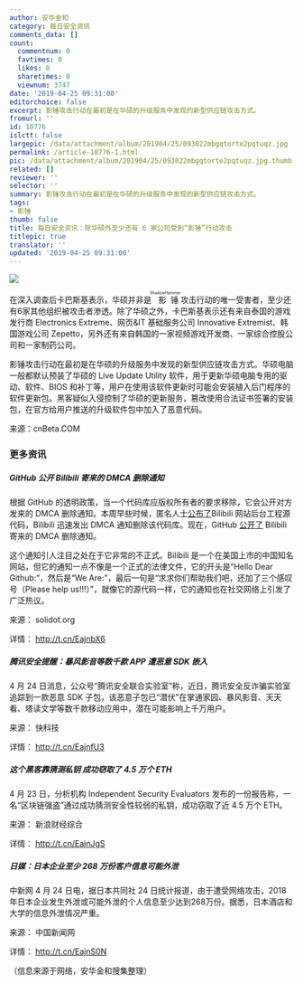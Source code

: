 ```yaml
---
author: 安华金和
category: 每日安全资讯
comments_data: []
count:
  commentnum: 0
  favtimes: 0
  likes: 0
  sharetimes: 0
  viewnum: 3747
date: '2019-04-25 09:31:00'
editorchoice: false
excerpt: 影锤攻击行动在最初是在华硕的升级服务中发现的新型供应链攻击方式。
fromurl: ''
id: 10776
islctt: false
largepic: /data/attachment/album/201904/25/093022mbgqtorte2pqtuqz.jpg
permalink: /article-10776-1.html
pic: /data/attachment/album/201904/25/093022mbgqtorte2pqtuqz.jpg.thumb.jpg
related: []
reviewer: ''
selector: ''
summary: 影锤攻击行动在最初是在华硕的升级服务中发现的新型供应链攻击方式。
tags:
- 影锤
thumb: false
title: 每日安全资讯：除华硕外至少还有 6 家公司受到“影锤”行动攻击
titlepic: true
translator: ''
updated: '2019-04-25 09:31:00'
---
```


![](/data/attachment/album/201904/25/093022mbgqtorte2pqtuqz.jpg)


在深入调查后卡巴斯基表示，华硕并非是<ruby> 影锤 <rp>  （ </rp> <rt>  ShadowHammer </rt> <rp>  ） </rp></ruby>攻击行动的唯一受害者，至少还有6家其他组织被攻击者渗透。除了华硕之外，卡巴斯基表示还有来自泰国的游戏发行商 Electronics Extreme、网页&IT 基础服务公司 Innovative Extremist、韩国游戏公司 Zepetto，另外还有来自韩国的一家视频游戏开发商、一家综合控股公司和一家制药公司。 


影锤攻击行动在最初是在华硕的升级服务中发现的新型供应链攻击方式。华硕电脑一般都默认预装了华硕的 Live Update Utility 软件，用于更新华硕电脑专用的驱动、软件、BIOS 和补丁等，用户在使用该软件更新时可能会安装植入后门程序的软件更新包。黑客疑似入侵控制了华硕的更新服务，篡改使用合法证书签署的安装包，在官方给用户推送的升级软件包中加入了恶意代码。


来源：cnBeta.COM


### 更多资讯


##### GitHub 公开 Bilibili 寄来的 DMCA 删除通知


根据 GitHub 的透明政策，当一个代码库应版权所有者的要求移除，它会公开对方发来的 DMCA 删除通知。本周早些时候，匿名人士[公布了](https://www.solidot.org/story?sid=60351)Bilibili 网站后台工程源代码，Bilibili 迅速发出 DMCA 通知删除该代码库。现在，GitHub [公开了](https://github.com/github/dmca/blob/master/2019/04/2019-04-23-bilibili.md) Bilibili 寄来的 DMCA 删除通知。


这个通知引人注目之处在于它非常的不正式。Bilibili 是一个在美国上市的中国知名网站，但它的通知一点不像是一个正式的法律文件，它的开头是“Hello Dear Github:”，然后是“We Are:”，最后一句是“求求你们帮助我们吧，还加了三个感叹号（Please help us!!!）”，就像它的源代码一样，它的通知也在社交网络上引发了广泛热议。


来源： solidot.org


详情： <http://t.cn/EajnbX6> 


##### 腾讯安全提醒：暴风影音等数千款 APP 遭恶意 SDK 嵌入


4 月 24 日消息，公众号“腾讯安全联合实验室”称，近日，腾讯安全反诈骗实验室追踪到一款恶意 SDK 子包，该恶意子包已“潜伏”在掌通家园、暴风影音、天天看、塔读文学等数千款移动应用中，潜在可能影响上千万用户。


来源： 快科技


详情： <http://t.cn/EajnfU3> 


##### 这个黑客靠猜测私钥 成功窃取了 4.5 万个 ETH


4 月 23 日，分析机构 Independent Security Evaluators 发布的一份报告称，一名“区块链强盗”通过成功猜测安全性较弱的私钥，成功窃取了近 4.5 万个 ETH。


来源： 新浪财经综合


详情： <http://t.cn/EajnJgS> 


##### 日媒：日本企业至少 268 万份客户信息可能外泄


中新网 4 月 24 日电，据日本共同社 24 日统计报道，由于遭受网络攻击，2018 年日本企业发生外泄或可能外泄的个人信息至少达到268万份。据悉，日本酒店和大学的信息外泄情况严重。


来源： 中国新闻网


详情： <http://t.cn/EajnS0N> 


（信息来源于网络，安华金和搜集整理）
